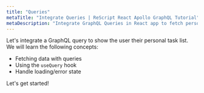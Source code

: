 ```yaml
---
title: "Queries"
metaTitle: "Integrate Queries | ReScript React Apollo GraphQL Tutorial"
metaDescription: "Integrate GraphQL Queries in React app to fetch personal todo data and handle loading or error state."
---
```


Let's integrate a GraphQL query to show the user their personal task list.
We will learn the following concepts:

- Fetching data with queries
- Using the `useQuery` hook
- Handle loading/error state

Let's get started!
